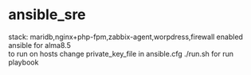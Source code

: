 # ansible_sre
stack: maridb,nginx+php-fpm,zabbix-agent,worpdress,firewall enabled
ansible for alma8.5  
to run on hosts change private_key_file in ansible.cfg 
./run.sh for run playbook

